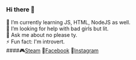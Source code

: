 ### Hi there 👋
🌱 I’m currently learning JS, HTML, NodeJS as well.<br>
 🤔 I’m looking for help with bad girls but lit.<br>
 💬 Ask me about no please ty.<br>
 ⚡ Fun fact: I'm introvert.<br>
 ####:video_game:[Steam](https://steamcommunity.com/id/demeterthu/)
 :notebook:[Facebook](https://www.facebook.com/dmtthu/)
 :bicyclist:[Instagram](https://www.instagram.com/demeter.thu/)
<!--
**demeterthu/demeterthu** is a ✨ _special_ ✨ repository because its `README.md` (this file) appears on your GitHub profile.

Here are some ideas to get you started:

- 🔭 I’m currently working on ...
- 🌱 I’m currently learning ...
- 👯 I’m looking to collaborate on ...
- 🤔 I’m looking for help with ...
- 💬 Ask me about ...
- 📫 How to reach me: ...
- 😄 Pronouns: ...
- ⚡ Fun fact: ...
-->
